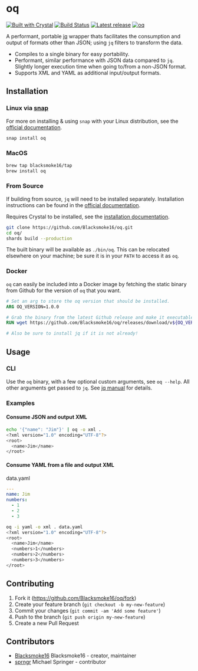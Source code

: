 # oq

[![Built with Crystal](https://img.shields.io/badge/built%20with-crystal-000000.svg?style=flat-square)](https://crystal-lang.org/)
[![Build Status](https://travis-ci.org/Blacksmoke16/oq.svg?branch=master)](https://travis-ci.org/Blacksmoke16/oq)
[![Latest release](https://img.shields.io/github/release/Blacksmoke16/oq.svg?style=flat-square)](https://github.com/Blacksmoke16/oq/releases)
[![oq](https://snapcraft.io/oq/badge.svg)](https://snapcraft.io/oq)

A performant, portable [jq](https://github.com/stedolan/jq/) wrapper thats facilitates the consumption and output of formats other than JSON; using `jq` filters to transform the data.

* Compiles to a single binary for easy portability.
* Performant, similar performance with JSON data compared to `jq`.  Slightly longer execution time when going to/from a non-JSON format.  
* Supports XML and YAML as additional input/output formats.

## Installation

### Linux via [snap](https://snapcraft.io/)

For more on installing & using `snap` with your Linux distribution, see the [official documentation](https://docs.snapcraft.io/installing-snapd).

```bash
snap install oq
```

### MacOS

```bash
brew tap blacksmoke16/tap
brew install oq
```

### From Source

If building from source, `jq` will need to be installed separately. Installation instructions can be found in the [official documentation](https://stedolan.github.io/jq/).

Requires Crystal to be installed, see the [installation documentation](https://crystal-lang.org/install).

```bash
git clone https://github.com/Blacksmoke16/oq.git
cd oq/
shards build --production
```

The built binary will be available as `./bin/oq`.  This can be relocated elsewhere on your machine; be sure it is in your `PATH` to access it as `oq`.

### Docker

`oq` can easily be included into a Docker image by fetching the static binary from Github for the version of `oq` that you want.

```dockerfile
# Set an arg to store the oq version that should be installed.
ARG OQ_VERSION=1.0.0

# Grab the binary from the latest Github release and make it executable; placing it within /usr/local/bin.  Can also put it elsewhere if you so desire.
RUN wget https://github.com/Blacksmoke16/oq/releases/download/v${OQ_VERSION}/oq-${OQ_VERSION}-linux-x86_64 -O /usr/local/bin/oq && chmod +x /usr/local/bin/oq

# Also be sure to install jq if it is not already!
```

## Usage

### CLI

Use the `oq` binary, with a few optional custom arguments, see `oq --help`.  All other arguments get passed to `jq`. See [jq manual](https://stedolan.github.io/jq/manual/) for details.

### Examples

#### Consume JSON and output XML

```bash
echo '{"name": "Jim"}' | oq -o xml .
<?xml version="1.0" encoding="UTF-8"?>
<root>
  <name>Jim</name>
</root>
```

#### Consume YAML from a file and output XML

data.yaml

```yaml
---
name: Jim
numbers:
  - 1
  - 2
  - 3
```

```bash
oq -i yaml -o xml . data.yaml 
<?xml version="1.0" encoding="UTF-8"?>
<root>
  <name>Jim</name>
  <numbers>1</numbers>
  <numbers>2</numbers>
  <numbers>3</numbers>
</root>
```

## Contributing

1. Fork it (<https://github.com/Blacksmoke16/oq/fork>)
2. Create your feature branch (`git checkout -b my-new-feature`)
3. Commit your changes (`git commit -am 'Add some feature'`)
4. Push to the branch (`git push origin my-new-feature`)
5. Create a new Pull Request

## Contributors

- [Blacksmoke16](https://github.com/Blacksmoke16) Blacksmoke16 - creator, maintainer
- [sprngr](https://github.com/sprngr) Michael Springer - contributor

